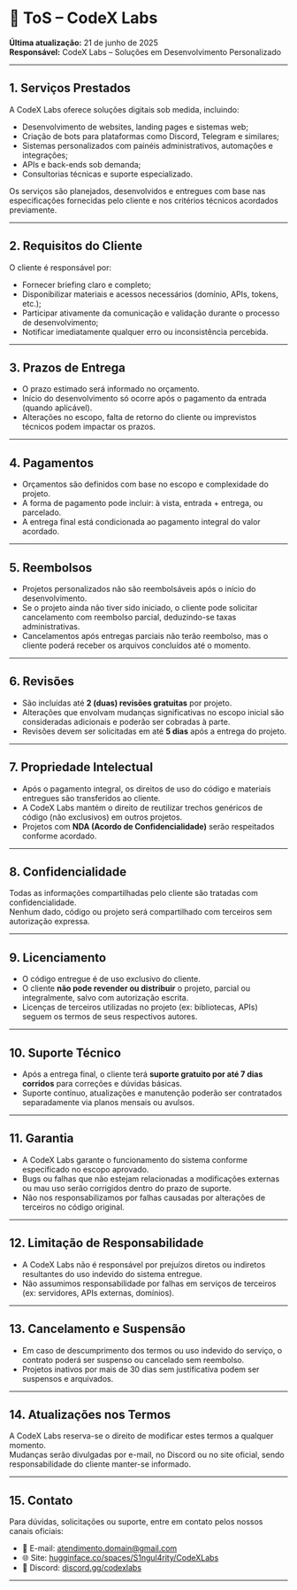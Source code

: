 # 📜 ToS – CodeX Labs

**Última atualização:** 21 de junho de 2025  
**Responsável:** CodeX Labs – Soluções em Desenvolvimento Personalizado

---

## 1. Serviços Prestados

A CodeX Labs oferece soluções digitais sob medida, incluindo:

- Desenvolvimento de websites, landing pages e sistemas web;
- Criação de bots para plataformas como Discord, Telegram e similares;
- Sistemas personalizados com painéis administrativos, automações e integrações;
- APIs e back-ends sob demanda;
- Consultorias técnicas e suporte especializado.

Os serviços são planejados, desenvolvidos e entregues com base nas especificações fornecidas pelo cliente e nos critérios técnicos acordados previamente.

---

## 2. Requisitos do Cliente

O cliente é responsável por:

- Fornecer briefing claro e completo;
- Disponibilizar materiais e acessos necessários (domínio, APIs, tokens, etc.);
- Participar ativamente da comunicação e validação durante o processo de desenvolvimento;
- Notificar imediatamente qualquer erro ou inconsistência percebida.

---

## 3. Prazos de Entrega

- O prazo estimado será informado no orçamento.
- Início do desenvolvimento só ocorre após o pagamento da entrada (quando aplicável).
- Alterações no escopo, falta de retorno do cliente ou imprevistos técnicos podem impactar os prazos.

---

## 4. Pagamentos

- Orçamentos são definidos com base no escopo e complexidade do projeto.
- A forma de pagamento pode incluir: à vista, entrada + entrega, ou parcelado.
- A entrega final está condicionada ao pagamento integral do valor acordado.

---

## 5. Reembolsos

- Projetos personalizados não são reembolsáveis após o início do desenvolvimento.
- Se o projeto ainda não tiver sido iniciado, o cliente pode solicitar cancelamento com reembolso parcial, deduzindo-se taxas administrativas.
- Cancelamentos após entregas parciais não terão reembolso, mas o cliente poderá receber os arquivos concluídos até o momento.

---

## 6. Revisões

- São incluídas até **2 (duas) revisões gratuitas** por projeto.
- Alterações que envolvam mudanças significativas no escopo inicial são consideradas adicionais e poderão ser cobradas à parte.
- Revisões devem ser solicitadas em até **5 dias** após a entrega do projeto.

---

## 7. Propriedade Intelectual

- Após o pagamento integral, os direitos de uso do código e materiais entregues são transferidos ao cliente.
- A CodeX Labs mantém o direito de reutilizar trechos genéricos de código (não exclusivos) em outros projetos.
- Projetos com **NDA (Acordo de Confidencialidade)** serão respeitados conforme acordado.

---

## 8. Confidencialidade

Todas as informações compartilhadas pelo cliente são tratadas com confidencialidade.  
Nenhum dado, código ou projeto será compartilhado com terceiros sem autorização expressa.

---

## 9. Licenciamento

- O código entregue é de uso exclusivo do cliente.
- O cliente **não pode revender ou distribuir** o projeto, parcial ou integralmente, salvo com autorização escrita.
- Licenças de terceiros utilizadas no projeto (ex: bibliotecas, APIs) seguem os termos de seus respectivos autores.

---

## 10. Suporte Técnico

- Após a entrega final, o cliente terá **suporte gratuito por até 7 dias corridos** para correções e dúvidas básicas.
- Suporte contínuo, atualizações e manutenção poderão ser contratados separadamente via planos mensais ou avulsos.

---

## 11. Garantia

- A CodeX Labs garante o funcionamento do sistema conforme especificado no escopo aprovado.
- Bugs ou falhas que não estejam relacionadas a modificações externas ou mau uso serão corrigidos dentro do prazo de suporte.
- Não nos responsabilizamos por falhas causadas por alterações de terceiros no código original.

---

## 12. Limitação de Responsabilidade

- A CodeX Labs não é responsável por prejuízos diretos ou indiretos resultantes do uso indevido do sistema entregue.
- Não assumimos responsabilidade por falhas em serviços de terceiros (ex: servidores, APIs externas, domínios).

---

## 13. Cancelamento e Suspensão

- Em caso de descumprimento dos termos ou uso indevido do serviço, o contrato poderá ser suspenso ou cancelado sem reembolso.
- Projetos inativos por mais de 30 dias sem justificativa podem ser suspensos e arquivados.

---

## 14. Atualizações nos Termos

A CodeX Labs reserva-se o direito de modificar estes termos a qualquer momento.  
Mudanças serão divulgadas por e-mail, no Discord ou no site oficial, sendo responsabilidade do cliente manter-se informado.

---

## 15. Contato

Para dúvidas, solicitações ou suporte, entre em contato pelos nossos canais oficiais:

- 📧 E-mail: [atendimento.domain@gmail.com](mailto:atendimento.domain@gmail.com)  
- 🌐 Site: [hugginface.co/spaces/S1ngul4rity/CodeXLabs](https://huggingface.co/spaces/S1ngul4rity/CodeXLabs) 
- 📱 Discord: [discord.gg/codexlabs](https://discord.gg/codexlabs)

---

